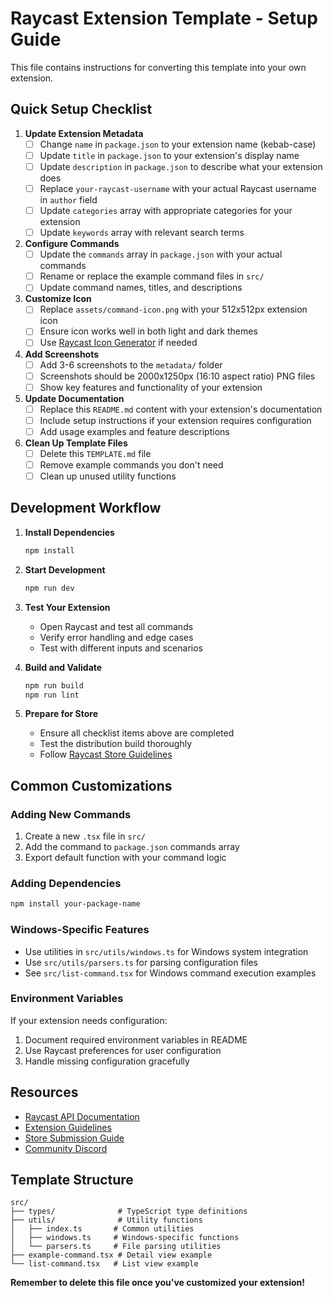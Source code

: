 # Raycast Extension Template - Setup Guide

This file contains instructions for converting this template into your own extension.

## Quick Setup Checklist

1. **Update Extension Metadata**
   - [ ] Change `name` in `package.json` to your extension name (kebab-case)
   - [ ] Update `title` in `package.json` to your extension's display name
   - [ ] Update `description` in `package.json` to describe what your extension does
   - [ ] Replace `your-raycast-username` with your actual Raycast username in `author` field
   - [ ] Update `categories` array with appropriate categories for your extension
   - [ ] Update `keywords` array with relevant search terms

2. **Configure Commands**
   - [ ] Update the `commands` array in `package.json` with your actual commands
   - [ ] Rename or replace the example command files in `src/`
   - [ ] Update command names, titles, and descriptions

3. **Customize Icon**
   - [ ] Replace `assets/command-icon.png` with your 512x512px extension icon
   - [ ] Ensure icon works well in both light and dark themes
   - [ ] Use [Raycast Icon Generator](https://icon.ray.so/) if needed

4. **Add Screenshots**
   - [ ] Add 3-6 screenshots to the `metadata/` folder
   - [ ] Screenshots should be 2000x1250px (16:10 aspect ratio) PNG files
   - [ ] Show key features and functionality of your extension

5. **Update Documentation**
   - [ ] Replace this `README.md` content with your extension's documentation
   - [ ] Include setup instructions if your extension requires configuration
   - [ ] Add usage examples and feature descriptions

6. **Clean Up Template Files**
   - [ ] Delete this `TEMPLATE.md` file
   - [ ] Remove example commands you don't need
   - [ ] Clean up unused utility functions

## Development Workflow

1. **Install Dependencies**
   ```bash
   npm install
   ```

2. **Start Development**
   ```bash
   npm run dev
   ```

3. **Test Your Extension**
   - Open Raycast and test all commands
   - Verify error handling and edge cases
   - Test with different inputs and scenarios

4. **Build and Validate**
   ```bash
   npm run build
   npm run lint
   ```

5. **Prepare for Store**
   - Ensure all checklist items above are completed
   - Test the distribution build thoroughly
   - Follow [Raycast Store Guidelines](https://developers.raycast.com/basics/prepare-an-extension-for-store)

## Common Customizations

### Adding New Commands
1. Create a new `.tsx` file in `src/`
2. Add the command to `package.json` commands array
3. Export default function with your command logic

### Adding Dependencies
```bash
npm install your-package-name
```

### Windows-Specific Features
- Use utilities in `src/utils/windows.ts` for Windows system integration
- Use `src/utils/parsers.ts` for parsing configuration files
- See `src/list-command.tsx` for Windows command execution examples

### Environment Variables
If your extension needs configuration:
1. Document required environment variables in README
2. Use Raycast preferences for user configuration
3. Handle missing configuration gracefully

## Resources

- [Raycast API Documentation](https://developers.raycast.com/)
- [Extension Guidelines](https://manual.raycast.com/extensions)
- [Store Submission Guide](https://developers.raycast.com/basics/prepare-an-extension-for-store)
- [Community Discord](https://raycast.com/community)

## Template Structure

```
src/
├── types/              # TypeScript type definitions
├── utils/              # Utility functions
│   ├── index.ts       # Common utilities
│   ├── windows.ts     # Windows-specific functions
│   └── parsers.ts     # File parsing utilities
├── example-command.tsx # Detail view example
└── list-command.tsx   # List view example
```

**Remember to delete this file once you've customized your extension!**
